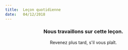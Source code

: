 ```yaml
---
title:  Leçon quotidienne
date:   04/12/2018
---
```


### <center>Nous travaillons sur cette leçon.</center>
<center>Revenez plus tard, s'il vous plaît.</center>